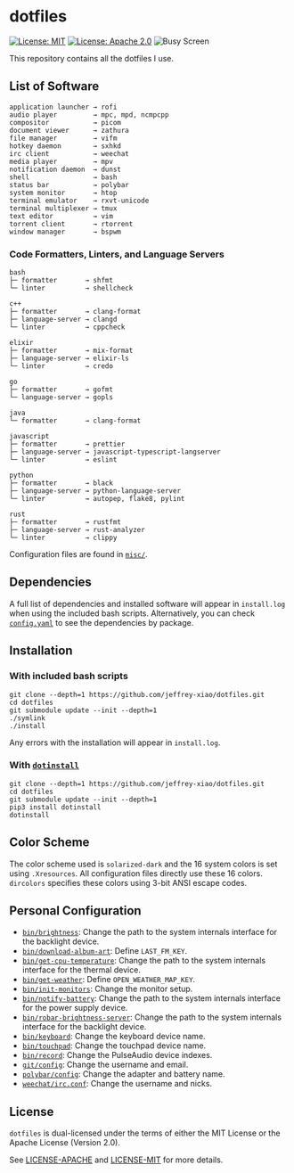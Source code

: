 # dotfiles

[![License: MIT](https://img.shields.io/badge/License-MIT-yellow.svg)](https://opensource.org/licenses/MIT)
[![License: Apache 2.0](https://img.shields.io/badge/License-Apache%202.0-blue.svg)](https://opensource.org/licenses/Apache-2.0)
![Busy Screen](screenshots/busy.png)

This repository contains all the dotfiles I use.

## List of Software

```
application launcher → rofi
audio player         → mpc, mpd, ncmpcpp
compositor           → picom
document viewer      → zathura
file manager         → vifm
hotkey daemon        → sxhkd
irc client           → weechat
media player         → mpv
notification daemon  → dunst
shell                → bash
status bar           → polybar
system monitor       → htop
terminal emulator    → rxvt-unicode
terminal multiplexer → tmux
text editor          → vim
torrent client       → rtorrent
window manager       → bspwm
```

### Code Formatters, Linters, and Language Servers

```
bash
├─ formatter       → shfmt
└─ linter          → shellcheck

c++
├─ formatter       → clang-format
├─ language-server → clangd
└─ linter          → cppcheck

elixir
├─ formatter       → mix-format
├─ language-server → elixir-ls
└─ linter          → credo

go
├─ formatter       → gofmt
└─ language-server → gopls

java
└─ formatter       → clang-format

javascript
├─ formatter       → prettier
├─ language-server → javascript-typescript-langserver
└─ linter          → eslint

python
├─ formatter       → black
├─ language-server → python-language-server
└─ linter          → autopep, flake8, pylint

rust
├─ formatter       → rustfmt
├─ language-server → rust-analyzer
└─ linter          → clippy
```

Configuration files are found in [`misc/`](misc/).

## Dependencies

A full list of dependencies and installed software will appear in `install.log` when using the
included bash scripts. Alternatively, you can check [`config.yaml`](config.yaml) to see the
dependencies by package.

## Installation

### With included bash scripts

```
git clone --depth=1 https://github.com/jeffrey-xiao/dotfiles.git
cd dotfiles
git submodule update --init --depth=1
./symlink
./install
```

Any errors with the installation will appear in `install.log`.

### With [`dotinstall`](https://github.com/jeffrey-xiao/dotinstall)

```
git clone --depth=1 https://github.com/jeffrey-xiao/dotfiles.git
cd dotfiles
git submodule update --init --depth=1
pip3 install dotinstall
dotinstall
```

## Color Scheme

The color scheme used is `solarized-dark` and the 16 system colors is set using `.Xresources`. All
configuration files directly use these 16 colors. `dircolors` specifies these colors using 3-bit
ANSI escape codes.

## Personal Configuration

- [`bin/brightness`](bin/brightness): Change the path to the system internals interface for the
  backlight device.
- [`bin/download-album-art`](bin/download-album-art): Define `LAST_FM_KEY`.
- [`bin/get-cpu-temperature`](bin/get-cpu-temperature): Change the path to the system internals
  interface for the thermal device.
- [`bin/get-weather`](bin/get-weather): Define `OPEN_WEATHER_MAP_KEY`.
- [`bin/init-monitors`](bin/init-monitors): Change the monitor setup.
- [`bin/notify-battery`](bin/notify-battery): Change the path to the system internals interface for
  the power supply device.
- [`bin/robar-brightness-server`](bin/robar-brightness-server): Change the path to the system
  internals interface for the backlight device.
- [`bin/keyboard`](bin/keyboard): Change the keyboard device name.
- [`bin/touchpad`](bin/touchpad): Change the touchpad device name.
- [`bin/record`](bin/record): Change the PulseAudio device indexes.
- [`git/config`](git/config): Change the username and email.
- [`polybar/config`](polybar/config): Change the adapter and battery name.
- [`weechat/irc.conf`](weechat/irc.conf): Change the username and nicks.

## License

`dotfiles` is dual-licensed under the terms of either the MIT License or the Apache License
(Version 2.0).

See [LICENSE-APACHE](LICENSE-APACHE) and [LICENSE-MIT](LICENSE-MIT) for more details.
